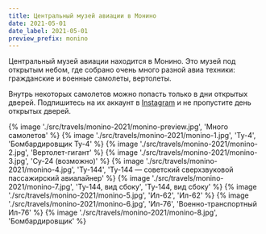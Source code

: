 ```yaml
---
title: Центральный музей авиации в Монино
date: 2021-05-01
date_label: 2021-05-01
preview_prefix: monino
---
```


Центральный музей авиации находится в Монино. Это музей под открытым небом, где собрано очень много разной авиа техники:
гражданские и военные самолеты, вертолеты.

Внутрь некоторых самолетов можно попасть только в дни открытых дверей. Подпишитесь на их аккаунт в [Instagram](https://instagram.com/aviamuseum.ru) и не пропустите день открытых дверей.

{% image './src/travels/monino-2021/monino-preview.jpg', 'Много самолетов' %}
{% image './src/travels/monino-2021/monino-1.jpg', 'Ту-4', 'Бомбардировщик Ту-4' %}
{% image './src/travels/monino-2021/monino-2.jpg', 'Вертолет-гигант' %}
{% image './src/travels/monino-2021/monino-3.jpg', 'Су-24 (возможно)' %}
{% image './src/travels/monino-2021/monino-4.jpg', 'Ту-144', 'Ту-144 — советский сверхзвуковой пассажирский авиалайнер' %}
{% image './src/travels/monino-2021/monino-7.jpg', 'Ту-144, вид сбоку', 'Ту-144, вид сбоку' %}
{% image './src/travels/monino-2021/monino-5.jpg', 'Ил-62', 'Ил-62' %}
{% image './src/travels/monino-2021/monino-6.jpg', 'Ил-76', 'Военно-транспортный Ил-76' %}
{% image './src/travels/monino-2021/monino-8.jpg', 'Бомбардировщик' %}
